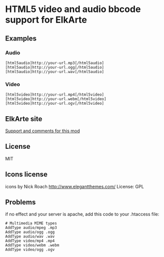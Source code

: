 # HTML5 video and audio bbcode support for ElkArte

## Examples

### Audio
```
[html5audio]http://your-url.mp3[/html5audio]
[html5audio]http://your-url.ogg[/html5audio]
[html5audio]http://your-url.wav[/html5audio]
```
### Video
```
[html5video]http://your-url.mp4[/html5video]
[html5video]http://your-url.webm[/html5video]
[html5video]http://your-url.ogv[/html5video]
```

## ElkArte site
[Support and comments for this mod](http://www.elkarte.net/community/index.php?topic=3976.0)

## License
MIT

## Icons license
icons by Nick Roach  http://www.elegantthemes.com/ License: GPL

## Problems
if no effect and your server is apache, add this code to your .htaccess file:

```
# Multimedia MIME types
AddType audio/mpeg .mp3
AddType audio/ogg .ogg
AddType audio/wav .wav
AddType video/mp4 .mp4
AddType video/webm .webm
AddType video/ogg .ogv
```

